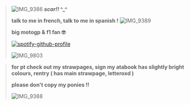 
> ![IMG_9386](https://github.com/user-attachments/assets/2949f5ca-c295-454c-8fbb-543c3a4c671d)
> **_scar!!_ ^_^**
>
> **talk to me in french, talk to me in spanish !**  ![IMG_9389](https://github.com/user-attachments/assets/7cd6dbfe-8947-48b2-84cf-c1d8bd92955c)
>
> **big motogp & f1 fan 🤓**
> 
> [![spotify-github-profile](https://spotify-github-profile.kittinanx.com/api/view?uid=nmycgwbr9x891mtbg1fhu2qd6&cover_image=true&theme=novatorem&show_offline=true&background_color=ffffff&interchange=true&bar_color=ffffff&bar_color_cover=true)](https://github.com/kittinan/spotify-github-profile)
> 
> ![IMG_9803](https://github.com/user-attachments/assets/99ffeb9b-755b-4b55-a9b6-001711da3f73)

>   **for pt check out my strawpages, sign my atabook has slightly bright colours, rentry ( has main strawpage, letteroxd )**
>
> **please don't copy my ponies !!**
> 
>  ![IMG_9388](https://github.com/user-attachments/assets/987fa085-21d4-4cda-9292-ee66e9e0a914)
